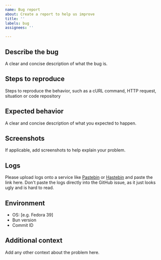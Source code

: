 ```yaml
---
name: Bug report
about: Create a report to help us improve
title: ''
labels: bug
assignees: ''

---
```


## Describe the bug

A clear and concise description of what the bug is.

## Steps to reproduce

Steps to reproduce the behavior, such as a cURL command, HTTP request, situation or code repository

## Expected behavior

A clear and concise description of what you expected to happen.

## Screenshots

If applicable, add screenshots to help explain your problem.

## Logs

Please upload logs onto a service like [Pastebin](https://pastebin.com/) or [Hastebin](https://hastebin.com/) and paste the link here. Don't paste the logs directly into the GitHub issue, as it just looks ugly and is hard to read.

## Environment

- OS: [e.g. Fedora 39]
- Bun version
- Commit ID

## Additional context

Add any other context about the problem here.
